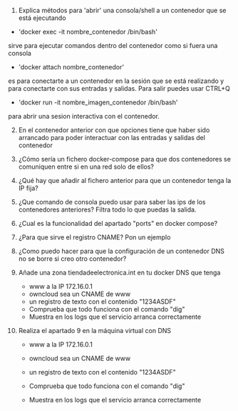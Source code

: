 
1. Explica métodos para 'abrir' una consola/shell a un contenedor que se está ejecutando

- 'docker exec -it nombre_contenedor /bin/bash'

sirve para ejecutar comandos dentro del contenedor como si fuera una consola

- 'docker attach nombre_contenedor'

es para conectarte a un contenedor en la sesión que se está realizando y para conectarte con sus entradas y salidas. Para salir puedes usar CTRL+Q

- 'docker run -it nombre_imagen_contenedor /bin/bash'

para abrir una sesion interactiva con el contenedor.


2. En el contenedor anterior con que opciones tiene que haber sido arrancado para poder interactuar con las entradas y salidas del contenedor


3. ¿Cómo sería un fichero docker-compose para que dos contenedores se comuniquen entre si en una red solo de ellos?



4. ¿Qué hay que añadir al fichero anterior para que un contenedor tenga la IP fija?



5. ¿Que comando de consola puedo usar para saber las ips de los contenedores anteriores? Filtra todo lo que puedas la salida.



6. ¿Cual es la funcionalidad del apartado "ports" en docker compose?



7. ¿Para que sirve el registro CNAME? Pon un ejemplo



8. ¿Como puedo hacer para que la configuración de un contenedor DNS no se borre si creo otro contenedor?



9. Añade una zona tiendadeelectronica.int en tu docker DNS que tenga

    - www a la IP 172.16.0.1
    - owncloud sea un CNAME de www
    - un registro de texto con el contenido "1234ASDF"
    - Comprueba que todo funciona con el comando "dig"
    - Muestra en los logs que el servicio arranca correctamente



10. Realiza el apartado 9 en la máquina virtual con DNS

    - www a la IP 172.16.0.1

    - owncloud sea un CNAME de www

    - un registro de texto con el contenido "1234ASDF"

    - Comprueba que todo funciona con el comando "dig"

    - Muestra en los logs que el servicio arranca correctamente


